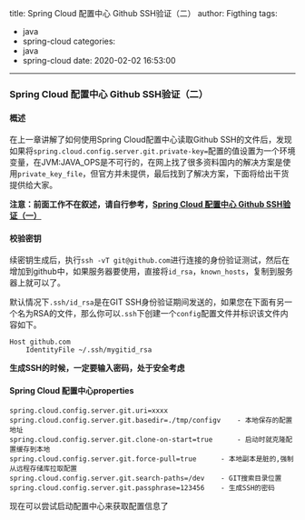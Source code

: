 title: Spring Cloud 配置中心 Github SSH验证（二）
author: Figthing
tags:
  - java
  - spring-cloud
categories:
  - java
  - spring-cloud
date: 2020-02-02 16:53:00
---
### Spring Cloud 配置中心 Github SSH验证（二）

#### 概述

在上一章讲解了如何使用Spring Cloud配置中心读取Github SSH的文件后，发现如果将`spring.cloud.config.server.git.private-key=`配置的值设置为一个环境变量，在JVM:JAVA_OPS是不可行的，在网上找了很多资料国内的解决方案是使用`private_key_file`，但官方并未提供，最后找到了解决方案，下面将给出干货提供给大家。

**注意：前面工作不在叙述，请自行参考，[Spring Cloud 配置中心 Github SSH验证（一）](http://blog.appydm.com/java/spring-cloud/java/spring-cloud/config-server-github-ssh/)**


<!--more-->


#### 校验密钥

续密钥生成后，执行`ssh -vT git@github.com`进行连接的身份验证测试，然后在增加到github中，如果服务器要使用，直接将`id_rsa`，`known_hosts`，复制到服务器上就可以了。

默认情况下`.ssh/id_rsa`是在GIT SSH身份验证期间发送的，如果您在下面有另一个名为RSA的文件，那么你可以`.ssh`下创建一个`config`配置文件并标识该文件内容如下。

```shell
Host github.com
	IdentityFile ~/.ssh/mygitid_rsa
```

**生成SSH的时候，一定要输入密码，处于安全考虑**



#### Spring Cloud 配置中心properties

```properties
spring.cloud.config.server.git.uri=xxxx
spring.cloud.config.server.git.basedir=./tmp/configv	- 本地保存的配置地址
spring.cloud.config.server.git.clone-on-start=true		- 启动时就克隆配置缓存到本地
spring.cloud.config.server.git.force-pull=true		- 本地副本是脏的,强制从远程存储库拉取配置
spring.cloud.config.server.git.search-paths=/dev	- GIT搜索目录位置
spring.cloud.config.server.git.passphrase=123456	- 生成SSH的密码
```

现在可以尝试启动配置中心来获取配置信息了